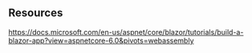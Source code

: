 ﻿
## Resources
https://docs.microsoft.com/en-us/aspnet/core/blazor/tutorials/build-a-blazor-app?view=aspnetcore-6.0&pivots=webassembly